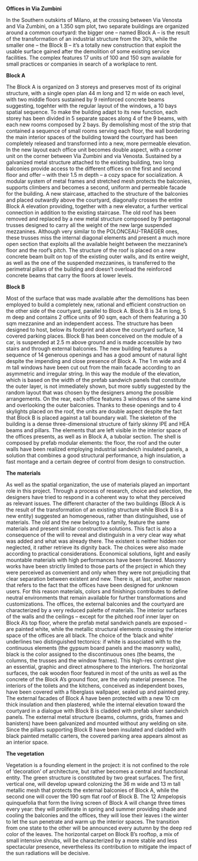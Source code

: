 **Offices in Via Zumbini**

In the Southern outskirts of Milano, at the crossing between Via Venosta and Via Zumbini, on a 1.350 sqm plot, two separate buildings are organized around a common courtyard: the bigger one – named Block A – is the result of the transformation of an industrial structure from the 30’s, while the smaller one – the Block B – it’s a totally new construction that exploit the usable surface gained after the demolition of some existing service facilities. The complex features 17 units of 100 and 150 sqm available for small practices or companies in search of a workplace to rent.

**Block A**

The Block A is organized on 3 storeys and preserves most of its original structure, with a single open plan 44 m long and 12 m wide on each level, with two middle floors sustained by 9 reinforced concrete beams suggesting, togehter with the regular layout of the windows, a 10 bays spatial sequence. To make the building adapt to its new function, each storey has been divided in 5 separate spaces along 4 of the 9 beams, with each new rooms composed by 2 bays. By demolishing most of the strip that contained a sequence of small rooms serving each floor, the wall bordering the main interior spaces of the building toward the courtyard has been completely released and transformed into a new, more permeable elevation. In the new layout each office unit becomes double aspect, with a corner unit on the corner between Via Zumbini and via Venosta. Sustained by a galvanized metal structure attached to the existing building, two long balconies provide access to the different offices on the first and second floor and offer – with their 1.5 m depth – a cozy space for socialization. A modular system of metal frames and stretched mesh protects the balconies, supports climbers and becomes a second, uniform and permeable facade for the building. A new staircase, attached to the structure of the balconies and placed outwardly above the courtyard, diagonally crosses the entire Block A elevation providing, together with a new elevator, a further vertical connection in addition to the existing staircase. The old roof has been removed and replaced by a new metal structure composed by 9 pentagonal trusses designed to carry all the weight of the new large suspended mezzanines. Although very similar to the POLONCEAU-TRAEGER ones, these trusses miss the internal diagonal elements and present a much more open section that exploits all the available height between the mezzanine’s floor and the roof’s pitch. The structure of the roof is placed on a new concrete beam built on top of the existing outer walls, and its entire weight, as well as the one of the suspended mezzanines, is transferred to the perimetral pillars of the building and doesn’t overload the reinforced concrete beams that carry the floors at lower levels.

**Block B**

Most of the surface that was made available after the demolitions has been employed to build a completely new, rational and efficient construction on the other side of the courtyard, parallel to Block A. Block B is 34 m long, 5 m deep and contains 2 office units of 90 sqm, each of them featuring a 30 sqm mezzanine and an independent access. The structure has been designed to host, below its footprint and above the courtyard surface, 14 covered parking places. Block B has been conceived on the module of a car, is suspended at 2.5 m above ground and is made accessible by two stairs and through external balconies. The new building features a sequence of 14 generous openings and has a good amount of natural light despite the impending and close presence of Block A. The 1 m wide and 4 m tall windows have been cut out from the main facade according to an asymmetric and irregular string. In this way the module of the elevation, which is based on the width of the prefab sandwich panels that constitute the outer layer, is not immediately shown, but more subtly suggested by the random layout that was chosen by the designers among the possible arrangements. On the rear, each office features 3 windows of the same kind and overlooking the outer balconies. Thanks to these openings and to 4 skylights placed on the roof, the units are double aspect despite the fact that Block B is placed against a tall boundary wall. The skeleton of the building is a dense three-dimensional structure of fairly skinny IPE and HEA beams and pillars. The elements that are left visible in the interior space of the offices presents, as well as in Block A, a tubolar section. The shell is composed by prefab modular elements: the floor, the roof and the outer walls have been realized employing industrial sandwich insulated panels, a solution that combines a good structural performance, a high insulation, a fast montage and a certain degree of control from design to construction.

**The materials**

As well as the spatial organization, the use of materials played an important role in this project. Through a process of research, choice and selection, the designers have tried to respond in a coherent way to what they perceived as relevant issues. The different character of the two buildings (Block A is the result of the transformation of an existing structure while Block B is a new entity) suggested an homogeneous, rather than distinguished, use of materials. The old and the new belong to a family, feature the same materials and present similar constructive solutions. This fact is also a consequence of the will to reveal and distinguish in a very clear way what was added and what was already there. The existent is neither hidden nor neglected, it rather retrieve its dignity back. The choices were also made according to practical considerations. Economical solutions, light and easily mountable materials with high performances have been favored. Masonry works have been strictly limited to those parts of the project in which they were perceived as convenient and only when they were not prejudicing that clear separation between existent and new. There is, at last, another reason that refers to the fact that the offices have been designed for unknown users. For this reason materials, colors and finishings contributes to define neutral environments that remain available for further transformations and customizations. The offices, the external balconies and the courtyard are characterized by a very reduced palette of materials. The interior surfaces of the walls and the ceilings – except for the pitched roof inner layer on Block A’s top floor, where the prefab metal sandwich panels are exposed – are painted white, while the metallic structural elements crossing the interior space of the offices are all black. The choice of the ‘black and white’ underlines two distinguished tectonics: if white is associated with to the continuous elements (the gypsum board panels and the masonry walls), black is the color assigned to the discontinuous ones (the beams, the columns, the trusses and the window frames). This high-res contrast give an essential, graphic and direct atmosphere to the interiors. The horizontal surfaces, the oak wooden floor featured in most of the units as well as the concrete of the Block A’s ground floor, are the only material presence. The interiors of the toilets and the kitchens, conceived as independent boxes, have been covered with a fiberglass wallpaper, sealed up and painted grey. The external facades of Block A have been protected with a new 10 cm thick insulation and then plastered, while the internal elevation toward the courtyard in a dialogue with Block B is cladded with prefab silver sandwich panels. The external metal structure (beams, columns, grids, frames and banisters) have been galvanized and mounted without any welding on site. Since the pillars supporting Block B have been insulated and cladded with black painted metallic carters, the covered parking area appears almost as an interior space.

**The vegetation**

Vegetation is a founding element in the project: it is not confined to the role of ‘decoration’ of architecture, but rather becomes a central and functional entity. The green structure is constituted by two great surfaces. The first, vertical one, will develop upward colonizing the 36 m wide and 13 m tall metallic mesh that protects the external balconies of Block A, while the second one will cover the 190 sqm flat roof of Block B. The 12 Ampelopsis quinquefolia that form the living screen of Block A will change three times every year: they will proliferate in spring and summer providing shade and cooling the balconies and the offices, they will lose their leaves i the winter to let the sun penetrate and warm up the interior spaces. The transition from one state to the other will be announced every autumn by the deep red color of the leaves. The horizontal carpet on Block B’s rooftop, a mix of small intensive shrubs, will be characterized by a more stable and less spectacular presence, nevertheless its contribution to mitigate the impact of the sun radiations will be decisive.
